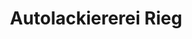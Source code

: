 ---
title: "Autolackiererei Rieg"
url: /schwaebisch-hall/autolackiererei-rieg/
shop: Autowerkstatt
---